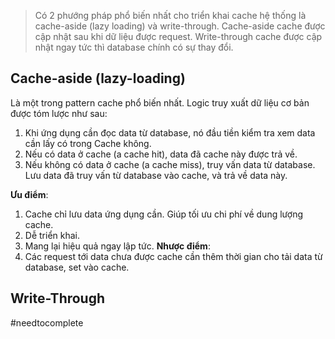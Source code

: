 > Có 2 phướng pháp phổ biến nhất cho triển khai cache hệ thống là cache-aside (lazy loading) và write-through.
> Cache-aside cache được cập nhật sau khi dữ liệu được request.
> Write-through cache được cập nhật ngay tức thì database chính có sự thay đổi.

## Cache-aside (lazy-loading)

Là một trong pattern cache phổ biến nhất. Logic truy xuất dữ liệu cơ bản được tóm lược như sau:
1. Khi ứng dụng cần đọc data từ database, nó đầu tiền kiểm tra xem data cần lấy có trong Cache không.
2. Nếu có data ở cache (a cache hit), data đã cache này được trả về.
3. Nếu không có data ở cache (a cache miss), truy vấn data từ database. Lưu data đã truy vấn từ database vào cache, và trả về data này.

**Ưu điểm**:
1. Cache chỉ lưu data ứng dụng cần. Giúp tối ưu chi phí về dung lượng cache.
2. Dễ triển khai.
3. Mang lại hiệu quả ngay lập tức.
**Nhược điểm**:
1. Các request tới data chưa được cache cần thêm thời gian cho tải data từ database, set vào cache.

## Write-Through
#needtocomplete